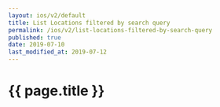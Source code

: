```yaml
---
layout: ios/v2/default
title: List Locations filtered by search query
permalink: /ios/v2/list-locations-filtered-by-search-query
published: true
date: 2019-07-10
last_modified_at: 2019-07-12
---
```


# {{ page.title }}
